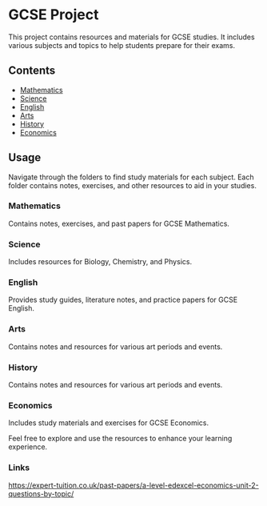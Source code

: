 # GCSE Project

This project contains resources and materials for GCSE studies. It includes various subjects and topics to help students prepare for their exams.

## Contents

- [Mathematics](./Mathematics)
- [Science](./Science)
- [English](./English)
- [Arts](./Arts)
- [History](./History)
- [Economics](./Economics)

## Usage

Navigate through the folders to find study materials for each subject. Each folder contains notes, exercises, and other resources to aid in your studies.

### Mathematics
Contains notes, exercises, and past papers for GCSE Mathematics.

### Science
Includes resources for Biology, Chemistry, and Physics.

### English
Provides study guides, literature notes, and practice papers for GCSE English.

### Arts
Contains notes and resources for various art periods and events.

### History
Contains notes and resources for various art periods and events.

### Economics
Includes study materials and exercises for GCSE Economics.

Feel free to explore and use the resources to enhance your learning experience.


### Links

https://expert-tuition.co.uk/past-papers/a-level-edexcel-economics-unit-2-questions-by-topic/
